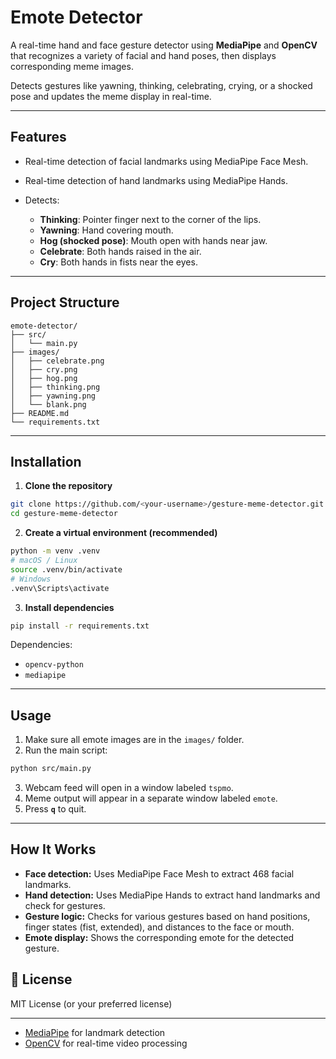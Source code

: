 # Emote Detector

A real-time hand and face gesture detector using **MediaPipe** and **OpenCV** that recognizes a variety of facial and hand poses, then displays corresponding meme images.

Detects gestures like yawning, thinking, celebrating, crying, or a shocked pose and updates the meme display in real-time.

---

## Features

* Real-time detection of facial landmarks using MediaPipe Face Mesh.
* Real-time detection of hand landmarks using MediaPipe Hands.
* Detects:

  * **Thinking**: Pointer finger next to the corner of the lips.
  * **Yawning**: Hand covering mouth.
  * **Hog (shocked pose)**: Mouth open with hands near jaw.
  * **Celebrate**: Both hands raised in the air.
  * **Cry**: Both hands in fists near the eyes.

---

## Project Structure

```
emote-detector/
├── src/
│   └── main.py
├── images/
│   ├── celebrate.png
│   ├── cry.png
│   ├── hog.png
│   ├── thinking.png
│   ├── yawning.png
│   └── blank.png
├── README.md
└── requirements.txt
```

---

## Installation

1. **Clone the repository**

```bash
git clone https://github.com/<your-username>/gesture-meme-detector.git
cd gesture-meme-detector
```

2. **Create a virtual environment (recommended)**

```bash
python -m venv .venv
# macOS / Linux
source .venv/bin/activate
# Windows
.venv\Scripts\activate
```

3. **Install dependencies**

```bash
pip install -r requirements.txt
```

Dependencies:

* `opencv-python`
* `mediapipe`

---

## Usage

1. Make sure all emote images are in the `images/` folder.
2. Run the main script:

```bash
python src/main.py
```

3. Webcam feed will open in a window labeled `tspmo`.
4. Meme output will appear in a separate window labeled `emote`.
5. Press **`q`** to quit.

---

## How It Works

* **Face detection:** Uses MediaPipe Face Mesh to extract 468 facial landmarks.
* **Hand detection:** Uses MediaPipe Hands to extract hand landmarks and check for gestures.
* **Gesture logic:** Checks for various gestures based on hand positions, finger states (fist, extended), and distances to the face or mouth.
* **Emote display:** Shows the corresponding emote for the detected gesture.

## 📄 License

MIT License (or your preferred license)

---
* [MediaPipe](https://google.github.io/mediapipe/) for landmark detection
* [OpenCV](https://opencv.org/) for real-time video processing
